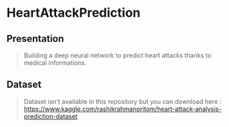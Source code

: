 # HeartAttackPrediction

## Presentation

>Building a deep neural network to predict heart attacks thanks to medical informations.

## Dataset 

>Dataset isn't available in this repository but you can download here :
>https://www.kaggle.com/rashikrahmanpritom/heart-attack-analysis-prediction-dataset